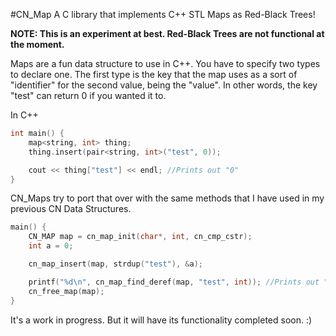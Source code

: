 #CN_Map
A C library that implements C++ STL Maps as Red-Black Trees!

<b>NOTE: This is an experiment at best. Red-Black Trees are not functional at the moment.</b>

Maps are a fun data structure to use in C++. You have to specify two types to declare one. The first type is the key that the map uses as a sort of "identifier" for the second value, being the "value". In other words, the key "test" can return 0 if you wanted it to.

In C++
```c++
int main() {
	map<string, int> thing;
	thing.insert(pair<string, int>("test", 0));

	cout << thing["test"] << endl; //Prints out "0"
}
```

CN_Maps try to port that over with the same methods that I have used in my previous CN Data Structures.

```c
main() {
	CN_MAP map = cn_map_init(char*, int, cn_cmp_cstr);
	int a = 0;

	cn_map_insert(map, strdup("test"), &a);

	printf("%d\n", cn_map_find_deref(map, "test", int)); //Prints out "0"
	cn_free_map(map);
}
```

It's a work in progress. But it will have its functionality completed soon. :)
